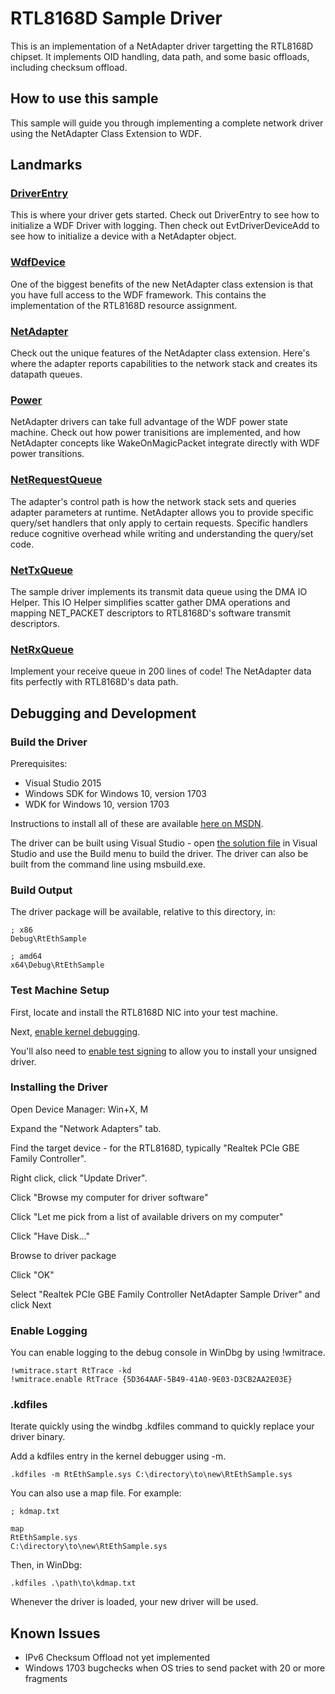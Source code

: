 # RTL8168D Sample Driver

This is an implementation of a NetAdapter driver targetting the RTL8168D chipset. It implements OID handling, data path, and some basic offloads, including checksum offload.

## How to use this sample
This sample will guide you through implementing a complete network driver using the NetAdapter Class Extension to WDF.

## Landmarks

### [DriverEntry](driver.cpp)
This is where your driver gets started. Check out DriverEntry to see how to initialize a WDF Driver with logging. Then check out EvtDriverDeviceAdd to see how to initialize a device with a NetAdapter object.

### [WdfDevice](device.cpp)
One of the biggest benefits of the new NetAdapter class extension is that you have full access to the WDF framework. This contains the implementation of the RTL8168D resource assignment.

### [NetAdapter](adapter.cpp)
Check out the unique features of the NetAdapter class extension. Here's where the adapter reports capabilities to the network stack and creates its datapath queues.

### [Power](power.cpp)
NetAdapter drivers can take full advantage of the WDF power state machine. Check out how power tranisitions are implemented, and how NetAdapter concepts like WakeOnMagicPacket integrate directly with WDF power transitions.

### [NetRequestQueue](oid.cpp)
The adapter's control path is how the network stack sets  and queries adapter parameters at runtime. NetAdapter allows you to provide specific query/set handlers that only apply to certain requests. Specific handlers reduce cognitive overhead while writing and understanding the query/set code.

### [NetTxQueue](txqueue.cpp)
The sample driver implements its transmit data queue using the DMA IO Helper. This IO Helper simplifies scatter gather DMA operations and mapping NET_PACKET descriptors to RTL8168D's software transmit descriptors.

### [NetRxQueue](rxqueue.cpp)
Implement your receive queue in 200 lines of code! The NetAdapter data fits perfectly with RTL8168D's data path.

## Debugging and Development

### Build the Driver

Prerequisites:
- Visual Studio 2015
- Windows SDK for Windows 10, version 1703
- WDK for Windows 10, version 1703

Instructions to install all of these are available [here on MSDN](https://developer.microsoft.com/en-us/windows/hardware/windows-driver-kit).

The driver can be built using Visual Studio - open [the solution file](RtEthSample.sln) in Visual Studio and use the Build menu to build the driver. The driver can also be built from the command line using msbuild.exe.

### Build Output

The driver package will be available, relative to this directory, in:
```
; x86
Debug\RtEthSample

; amd64
x64\Debug\RtEthSample
```

### Test Machine Setup
First, locate and install the RTL8168D NIC into your test machine.

Next, [enable kernel debugging](https://msdn.microsoft.com/en-us/library/windows/hardware/hh450944(v=vs.85).aspx).

You'll also need to [enable test signing](https://msdn.microsoft.com/en-us/windows/hardware/drivers/install/the-testsigning-boot-configuration-option) to allow you to install your unsigned driver.

### Installing the Driver

Open Device Manager: Win+X, M

Expand the "Network Adapters" tab.

Find the target device - for the RTL8168D, typically "Realtek PCIe GBE Family Controller".

Right click, click "Update Driver".

Click "Browse my computer for driver software"

Click "Let me pick from a list of available drivers on my computer"

Click "Have Disk..."

Browse to driver package

Click "OK"

Select "Realtek PCIe GBE Family Controller NetAdapter Sample Driver" and click Next

### Enable Logging

You can enable logging to the debug console in WinDbg by using !wmitrace.

```
!wmitrace.start RtTrace -kd
!wmitrace.enable RtTrace {5D364AAF-5B49-41A0-9E03-D3CB2AA2E03E}
```

### .kdfiles

Iterate quickly using the windbg .kdfiles command to quickly replace your driver binary.

Add a kdfiles entry in the kernel debugger using -m.

```
.kdfiles -m RtEthSample.sys C:\directory\to\new\RtEthSample.sys
```

You can also use a map file. For example:

```
; kdmap.txt

map
RtEthSample.sys
C:\directory\to\new\RtEthSample.sys
```

Then, in WinDbg:
```
.kdfiles .\path\to\kdmap.txt
```

Whenever the driver is loaded, your new driver will be used.

## Known Issues
- IPv6 Checksum Offload not yet implemented
- Windows 1703 bugchecks when OS tries to send packet with 20 or more fragments

